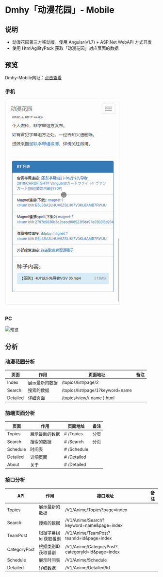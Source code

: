 # Dmhy「动漫花园」- Mobile

## 说明

- 动漫花园第三方移动版，使用 Angular(v1.7) + ASP.Net WebAPI 方式开发
- 使用 HtmlAgilityPack 获取「动漫花园」对应页面的数据

## 预览

Dmhy-Mobile网址：[点击查看](http://dmhy.amortal.cn)

### 手机

![预览](image/1.gif)

### PC

![预览](image/2.gif)

## 分析

### 动漫花园分析

| 页面   | 作用         | 页面地址                     | 备注 |
| -------- | -------------- | -------------------------------- | ---- |
| Index    | 展示最新的数据 | /topics/list/page/2              |      |
| Search   | 搜索的数据 | /topics/list/page/1?keyword=name |      |
| Detailed | 详细页面   | /topics/view/( name ).html       |      |

### 前端页面分析

| 页面   | 作用         | 页面地址 | 备注 |
| -------- | -------------- | ----------- | ---- |
| Topics   | 展示最新的数据 | # /Topics   | 分页 |
| Search   | 搜索的数据 | # /Search   | 分页 |
| Schedule | 时间表      | # /Schedule |      |
| Detailed | 详细页面   | # /Detailed |      |
| About    | 关于         | # /Detailed |      |

### 接口分析

| API          | 作用                | 接口地址                                    | 备注 |
| ------------ | --------------------- | ----------------------------------------------- | ---- |
| Topics       | 展示最新的数据 | /V1/Anime/Topics?page=index                     |      |
| Search       | 搜索的数据       | /V1/Anime/Search?keyword=name&amp;page=index        |      |
| TeamPost     | 根据字幕组Id 获取番剧 | /V1/Anime/TeamPost?teamId=id&amp;page=index         |      |
| CategoryPost | 根据类别ID 获取番剧 | /V1/Anime/CategoryPost?categoryId=id&amp;page=index |      |
| Schedule     | 展示时间表       | /V1/Anime/Schedule                              |      |
| Detailed     | 详细数据          | /V1/Anime/Detailed/Id                           |      |
